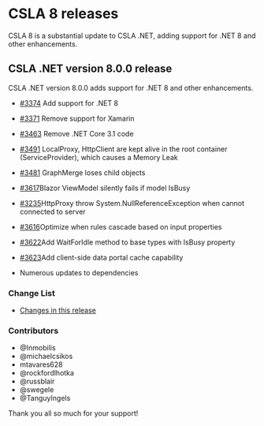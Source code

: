 # CSLA 8 releases

CSLA 8 is a substantial update to CSLA .NET, adding support for .NET 8 and other enhancements.

## CSLA .NET version 8.0.0 release

CSLA .NET version 8.0.0 adds support for .NET 8 and other enhancements.

* [#3374](https://github.com/MarimerLLC/csla/issues/3374) Add support for .NET 8
* [#3371](https://github.com/MarimerLLC/csla/issues/3371) Remove support for Xamarin
* [#3463](https://github.com/MarimerLLC/csla/issues/3463) Remove .NET Core 3.1 code
* [#3491](https://github.com/MarimerLLC/csla/issues/3491) LocalProxy, HttpClient are kept alive in the root container (ServiceProvider), which causes a Memory Leak
* [#3481](https://github.com/MarimerLLC/csla/issues/3481) GraphMerge loses child objects
* [#3617](https://github.com/MarimerLLC/csla/issues/3617)Blazor ViewModel silently fails if model IsBusy
* [#3235](https://github.com/MarimerLLC/csla/issues/3235)HttpProxy throw System.NullReferenceException when cannot connected to server
* [#3616](https://github.com/MarimerLLC/csla/issues/3616)Optimize when rules cascade based on input properties
* [#3622](https://github.com/MarimerLLC/csla/issues/3662)Add WaitForIdle method to base types with IsBusy property
* [#3623](https://github.com/MarimerLLC/csla/issues/3623)Add client-side data portal cache capability

* Numerous updates to dependencies

### Change List

* [Changes in this release](https://github.com/MarimerLLC/csla/issues?q=is%3Aclosed+project%3Amarimerllc%2F9+)

### Contributors

* @Inmobilis
* @michaelcsikos
* mtavares628
* @rockfordlhotka
* @russblair
* @swegele
* @TanguyIngels

Thank you all so much for your support!
